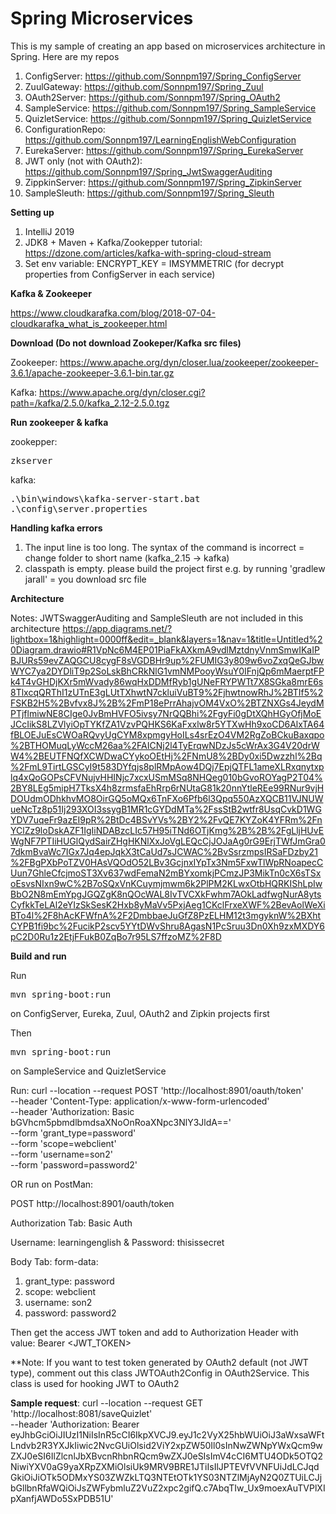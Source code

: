 # Spring Microservices 

This is my sample of creating an app based on microservices architecture in Spring. Here are my repos

1. ConfigServer: https://github.com/Sonnpm197/Spring_ConfigServer
2. ZuulGateway: https://github.com/Sonnpm197/Spring_Zuul
3. OAuth2Server: https://github.com/Sonnpm197/Spring_OAuth2
4. SampleService: https://github.com/Sonnpm197/Spring_SampleService
5. QuizletService: https://github.com/Sonnpm197/Spring_QuizletService
6. ConfigurationRepo: https://github.com/Sonnpm197/LearningEnglishWebConfiguration
7. EurekaServer: https://github.com/Sonnpm197/Spring_EurekaServer
8. JWT only (not with OAuth2): https://github.com/Sonnpm197/Spring_JwtSwaggerAuditing
9. ZippkinServer: https://github.com/Sonnpm197/Spring_ZipkinServer
10. SampleSleuth: https://github.com/Sonnpm197/Spring_Sleuth

**Setting up**

1. IntelliJ 2019
2. JDK8 + Maven + Kafka/Zookepper tutorial: https://dzone.com/articles/kafka-with-spring-cloud-stream
3. Set env variable: ENCRYPT_KEY = IMSYMMETRIC (for decrypt properties from ConfigServer in each service)

**Kafka & Zookeeper**

https://www.cloudkarafka.com/blog/2018-07-04-cloudkarafka_what_is_zookeeper.html

**Download (Do not download Zookeper/Kafka src files)**

Zookeeper: https://www.apache.org/dyn/closer.lua/zookeeper/zookeeper-3.6.1/apache-zookeeper-3.6.1-bin.tar.gz

Kafka: https://www.apache.org/dyn/closer.cgi?path=/kafka/2.5.0/kafka_2.12-2.5.0.tgz

**Run zookeeper & kafka**

zookepper: <pre>zkserver</pre>

kafka: <pre>.\bin\windows\kafka-server-start.bat .\config\server.properties</pre>

**Handling kafka errors**

1. The input line is too long. The syntax of the command is incorrect = change folder to short name (kafka_2.15 -> kafka)
2. classpath is empty. please build the project first e.g. by running 'gradlew jarall' = you download src file

**Architecture**

Notes: JWTSwaggerAuditing and SampleSleuth are not included in this architecture
https://app.diagrams.net/?lightbox=1&highlight=0000ff&edit=_blank&layers=1&nav=1&title=Untitled%20Diagram.drawio#R1VpNc6M4EP01PiaFkAXkmA9vdlMztdnyVnmSmwIKaIPBJURs59evZAQGCU8cygF8sVGDBHr9up%2FUMIG3y809w6voZxqQeGJbwWYC7ya2DYDliT9p2SoLskBhCRkNlG1vmNMPooyWsuY0IFnjQp6mMaerptFPk4T4vGHDjKXr5mWvady86wqHxDDMfRyb1gUNeFRYPWTt7X8SGka8mrE6s8TlxcqQRThI1zUTnE3gLUtTXhwtN7ckluiVuBT9%2FjhwtnowRhJ%2BTIf5%2FSKB2H5%2Bvfvx8J%2B%2FmP18ePrrAhajvOM4VxO%2BTZNXGs4JeydMPTjflmiwNE8CIge0JvBmHVFO5ivsy7NrQQBhi%2FgyFi0gDtXQhHGyOfjMoEJCcIikS8LZVlyiOpTYKfZA1VzvPQHKS6KaFxxlw8r5YTXwHh9xoCD6AlxTA64fBLOEJuEsCWOaRQvyUgCYM8xpmgyHoILs4srEzO4VM2RgZoBCkuBaxqpo%2BTHOMuqLyWccM26aa%2FAICNj2l4TyErqwNDzJs5cWrAx3G4V20drWW4%2BEUTFNQfXCWDwaCYykoOEtHj%2FNmU8%2BDy0xi5Dwzzhl%2Bq%2FmL9TirtLGSCyI9t583DYfqjs8plRMpAow4DQj7EpjQTFL1ameXLRxqnytxplq4xQoGOPsCFVNujvHHINjc7xcxUSmMSq8NHQeg010bGvoROYagP2T04%2BY8LEg5mipH7TksX4h8zrmsfaEhRrp6rNUtaG81k20nnYtleREe99RNur9vjHDOUdmODhkhvMO8OirGQ5oMQx6TnFXo6Pfb6l3Qpq550AzXQCB11VJNUWueNcTz8p51Ij293XOI3ssygB1MR1cGYDdMTa%2FssStB2wtfr8UsqCvkD1WGYDV7uqeFr9azEI9pR%2BtDc4BSvYVs%2BY2%2FvQE7KYZoK4YFRm%2FnYClZz9loDskAZF1IgIiNDABzcLIc57H95iTNd6OTjKmg%2B%2B%2FgLljHUvEWgNF7PTIiHUGlQydSairZHgHKNlXxJoVgLEQcCjJOJaAg0rG9ErjTWfJmGra07dkmBvaWc7IGx7Jq4epJqkX3tCaUd7sJCWAC%2BvSsrzmpsIRSaFDzby21%2FBgPXbPoTZV0HAsVQOdO52LBv3GcjnxIYpTx3Nm5FxwTlWpRNoapecCUun7GhleCfcjmoST3Xv637wdFemaN2mBYxomkjPCmzJP3MikTn0cX6sTSxoEsvsNIxn9wC%2B7oSQxVnKCuymjmwm6k2PlPM2KLwxOtbHQRKIShLpIwBbO2N8mEmYpgJGQZgK8nQOcWAL8IvTVCXkFwhm7AOkLadfwgNurA8ytsCyfkkTeLAl2eYIzSkSesK2Hxb8yMaVv5PxjAeg1CKclFrxeXWF%2BevAolWeXiBTo4l%2F8hAcKFWfnA%2F2DmbbaeJuGfZ8PzELHM12t3mgyknW%2BXhtCYPB1fi9bc%2FucikP2scv5YYtDWvShru8AgasN1PcSruu3Dn0Xh9zxMXDY6pC2D0Ru1z2EtjFFukB0ZqBo7r95LS7ffzoMZ%2F8D

**Build and run**

Run <pre>mvn spring-boot:run</pre> on ConfigServer, Eureka, Zuul, OAuth2 and Zipkin projects first

Then <pre>mvn spring-boot:run</pre> on SampleService and QuizletService

Run: curl --location --request POST 'http://localhost:8901/oauth/token' \
--header 'Content-Type: application/x-www-form-urlencoded' \
--header 'Authorization: Basic bGVhcm5pbmdlbmdsaXNoOnRoaXNpc3NlY3JldA==' \
--form 'grant_type=password' \
--form 'scope=webclient' \
--form 'username=son2' \
--form 'password=password2'

OR run on PostMan:

POST http://localhost:8901/oauth/token

Authorization Tab: Basic Auth

Username: learningenglish & Password: thisissecret

Body Tab: form-data:
1. grant_type: password
2. scope: webclient
3. username: son2
4. password: password2

Then get the access JWT token and add to Authorization Header with value: Bearer <JWT_TOKEN> 

**Note: If you want to test token generated by OAuth2 default (not JWT type), comment out this class JWTOAuth2Config in OAuth2Service. This class is used for hooking JWT to OAuth2

**Sample request**: curl --location --request GET 'http://localhost:8081/saveQuizlet' \
--header 'Authorization: Bearer eyJhbGciOiJIUzI1NiIsInR5cCI6IkpXVCJ9.eyJ1c2VyX25hbWUiOiJ3aWxsaWFtLndvb2R3YXJkIiwic2NvcGUiOlsid2ViY2xpZW50Il0sInNwZWNpYWxQcm9wZXJ0eSI6IlZlcnlJbXBvcnRhbnRQcm9wZXJ0eSIsImV4cCI6MTU4ODk5OTQ2NiwiYXV0aG9yaXRpZXMiOlsiUk9MRV9BRE1JTiIsIlJPTEVfVVNFUiJdLCJqdGkiOiJiOTk5ODMxYS03ZWZkLTQ3NTEtOTk1YS03NTZlMjAyN2Q0ZTUiLCJjbGllbnRfaWQiOiJsZWFybmluZ2VuZ2xpc2gifQ.c7AbqTIw_Ux9moexAuTVPlXIpXanfjAWDo5SxPDB51U'




